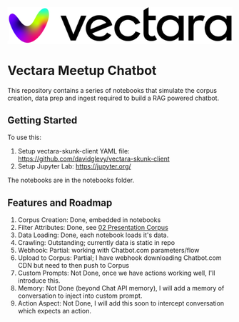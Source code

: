 ![Vectara Logo](resources/images/vectara-logo.svg)

# Vectara Meetup Chatbot

This repository contains a series of notebooks that simulate
the corpus creation, data prep and ingest required to
build a RAG powered chatbot.

## Getting Started
To use this:

1. Setup vectara-skunk-client YAML file: https://github.com/davidglevy/vectara-skunk-client
2. Setup Jupyter Lab: https://jupyter.org/

The notebooks are in the notebooks folder.

## Features and Roadmap

1. Corpus Creation: Done, embedded in notebooks
2. Filter Attributes: Done, see [02 Presentation Corpus](notebooks/02%20Presentation%20Corpus.ipynb)
3. Data Loading: Done, each notebook loads it's data.
4. Crawling: Outstanding; currently data is static in repo
5. Webhook: Partial: working with Chatbot.com parameters/flow
6. Upload to Corpus: Partial; I have webhook downloading Chatbot.com CDN but need to then push to Corpus
7. Custom Prompts: Not Done, once we have actions working well, I'll introduce this.
8. Memory: Not Done (beyond Chat API memory), I will add a memory of conversation to inject into custom prompt.
9. Action Aspect: Not Done, I will add this soon to intercept conversation which expects an action.